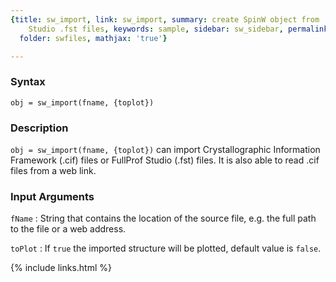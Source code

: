 ```yaml
---
{title: sw_import, link: sw_import, summary: create SpinW object from .cif and FullProf
    Studio .fst files, keywords: sample, sidebar: sw_sidebar, permalink: sw_import,
  folder: swfiles, mathjax: 'true'}

---
```

  
### Syntax
  
`obj = sw_import(fname, {toplot})`
  
### Description
  
`obj = sw_import(fname, {toplot})` can import Crystallographic
Information Framework (.cif) files or FullProf Studio (.fst) files. It is
also able to read .cif files from a web link. 
  
### Input Arguments
  
`fName`
: String that contains the location of the source file, e.g. the full
  path to the file or a web address.
  
`toPlot`
: If `true` the imported structure will be plotted, default value is
  `false`.
 

{% include links.html %}
